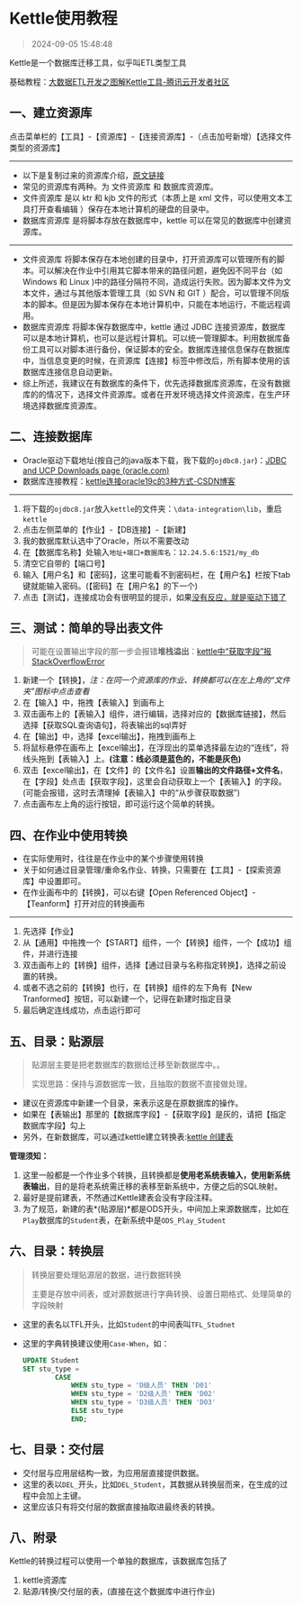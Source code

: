 # Kettle使用教程

> 2024-09-05 15:48:48

Kettle是一个数据库迁移工具，似乎叫ETL类型工具

基础教程：[大数据ETL开发之图解Kettle工具-腾讯云开发者社区](https://cloud.tencent.com/developer/article/2037789)

## 一、建立资源库

点击菜单栏的【工具】-【资源库】-【连接资源库】-（点击加号新增）【选择文件类型的资源库】

---

* 以下是复制过来的资源库介绍，[原文链接](https://blog.csdn.net/u011046671/article/details/115756193)
* 常见的资源库有两种。为 文件资源库 和 数据库资源库。
* 文件资源库 是以 ktr 和 kjb 文件的形式（本质上是 xml 文件，可以使用文本工具打开查看编辑 ）保存在本地计算机的硬盘的目录中。
* 数据库资源库 是将脚本存放在数据库中，kettle 可以在常见的数据库中创建资源库。

---

* 文件资源库 将脚本保存在本地创建的目录中，打开资源库可以管理所有的脚本。可以解决在作业中引用其它脚本带来的路径问题，避免因不同平台（如Windows 和 Linux )中的路径分隔符不同，造成运行失败。因为脚本文件为文本文件，通过与其他版本管理工具（如 SVN 和 GIT ）配合，可以管理不同版本的脚本。但是因为脚本保存在本地计算机中，只能在本地运行，不能远程调用。
* 数据库资源库 将脚本保存数据库中，kettle 通过 JDBC 连接资源库，数据库可以是本地计算机，也可以是远程计算机。可以统一管理脚本。利用数据库备份工具可以对脚本进行备份，保证脚本的安全。数据库连接信息保存在数据库中，当信息变更的时候，在资源库【连接】标签中修改后，所有脚本使用的该数据库连接信息自动更新。
* 综上所述，我建议在有数据库的条件下，优先选择数据库资源库，在没有数据库的的情况下，选择文件资源库。或者在开发环境选择文件资源库，在生产环境选择数据库资源库。

## 二、连接数据库

* Oracle驱动下载地址(按自己的java版本下载，我下载的`ojdbc8.jar`)：[JDBC and UCP Downloads page (oracle.com)](https://www.oracle.com/database/technologies/appdev/jdbc-downloads.html)
* 数据库连接教程：[kettle连接oracle19c的3种方式-CSDN博客](https://blog.csdn.net/huryer/article/details/106414117)

---

1. 将下载的`ojdbc8.jar`放入`kettle`的文件夹：`\data-integration\lib`，重启`kettle`
2. 点击左侧菜单的【作业】-【DB连接】-【新建】
3. 我的数据库默认选中了Oracle，所以不需要改动
4. 在【数据库名称】处输入`地址+端口+数据库名`：`12.24.5.6:1521/my_db`
5. 清空它自带的【端口号】
6. 输入【用户名】和【密码】，这里可能看不到密码栏，在【用户名】栏按下tab键就能输入密码。(【密码】在【用户名】的下一个)
7. 点击【测试】，连接成功会有很明显的提示，如果[没有反应，就是驱动下错了](https://blog.csdn.net/qq_36703810/article/details/130145877)

## 三、测试：简单的导出表文件

> 可能在设置输出字段的那一步会报错**堆栈溢出**：[kettle中“获取字段”报StackOverflowError](https://blog.csdn.net/qq_40112386/article/details/87376198)

1. 新建一个【转换】，*注：在同一个资源库的作业、转换都可以在左上角的“文件夹”图标中点击查看*
2. 在【输入】中，拖拽【表输入】到画布上
3. 双击画布上的【表输入】组件，进行编辑，选择对应的【数据库链接】，然后选择【获取SQL查询语句】，将表输出的sql弄好
4. 在【输出】中，选择【excel输出】，拖拽到画布上
5. 将鼠标悬停在画布上【excel输出】，在浮现出的菜单选择最左边的“连线”，将线头拖到【表输入】上。**(注意：线必须是蓝色的，不能是灰色)**
6. 双击【excel输出】，在【文件】的【文件名】设置**输出的文件路径+文件名**，在【字段】处点击【获取字段】，这里会自动获取上一个【表输入】的字段。(可能会报错，这时去清理掉【表输入】中的“从步骤获取数据”)
7. 点击画布左上角的运行按钮，即可运行这个简单的转换。

## 四、在作业中使用转换

* 在实际使用时，往往是在作业中的某个步骤使用转换
* 关于如何通过目录管理/重命名作业、转换，只需要在【工具】-【探索资源库】中设置即可。
* 在作业画布中的【转换】，可以右键【Open Referenced Object】-【Teanform】打开对应的转换画布

---

1. 先选择【作业】
2. 从【通用】中拖拽一个【START】组件，一个【转换】组件，一个【成功】组件，并进行连接
3. 双击画布上的【转换】组件，选择【通过目录与名称指定转换】，选择之前设置的转换。
4. 或者不选之前的【转换】也行，在【转换】组件的左下角有【New Tranformed】按钮，可以新建一个，记得在新建时指定目录
5. 最后确定连线成功，点击运行即可

## 五、目录：贴源层

> 贴源层主要是把老数据库的数据给迁移至新数据库中。。
>
> 实现思路：保持与源数据库一致，且抽取的数据不直接做处理。
>

* 建议在资源库中新建一个目录，来表示这是在原数据库的操作。
* 如果在【表输出】那里的【数据库字段】-【获取字段】是灰的，请把【指定数据库字段】勾上
* 另外，在新数据库，可以通过kettle建立转换表:[kettle 创建表](https://blog.51cto.com/amadeus/9275503)

**管理须知：**

1. 这里一般都是一个作业多个转换，且转换都是**使用老系统表输入，使用新系统表输出**，目的是将老系统需迁移的表移至新系统中，方便之后的SQL映射。
2. 最好是提前建表，不然通过Kettle建表会没有字段注释。
3. 为了规范，新建的表*(贴源层)*都是ODS开头，中间加上来源数据库，比如在`Play`数据库的`Student`表，在新系统中是`ODS_Play_Student`

## 六、目录：转换层

> 转换层要处理贴源层的数据，进行数据转换
>
> 主要是存放中间表，或对源数据进行字典转换、设置日期格式、处理简单的字段映射

* 这里的表名以TFL开头，比如`Student`的中间表叫`TFL_Studnet`

* 这里的字典转换建议使用`Case-When`，如：

  ```sql
  UPDATE Student
  SET stu_type =
          CASE
              WHEN stu_type = 'D级人员' THEN 'D01'
              WHEN stu_type = 'D2级人员' THEN 'D02'
              WHEN stu_type = 'D3级人员' THEN 'D03'
              ELSE stu_type
              END;
  ```

## 七、目录：交付层

* 交付层与应用层结构一致，为应用层直接提供数据。
* 这里的表以`DEL_`开头，比如`DEL_Student`，其数据从转换层而来，在生成的过程中会加上主键。
* 这里应该只有将交付层的数据直接抽取进最终表的转换。

## 八、附录

Kettle的转换过程可以使用一个单独的数据库，该数据库包括了

1. kettle资源库
2. 贴源/转换/交付层的表，(直接在这个数据库中进行作业)